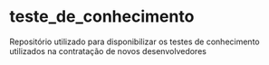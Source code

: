 # teste_de_conhecimento
Repositório utilizado para disponibilizar os testes de conhecimento utilizados na contratação de novos desenvolvedores
